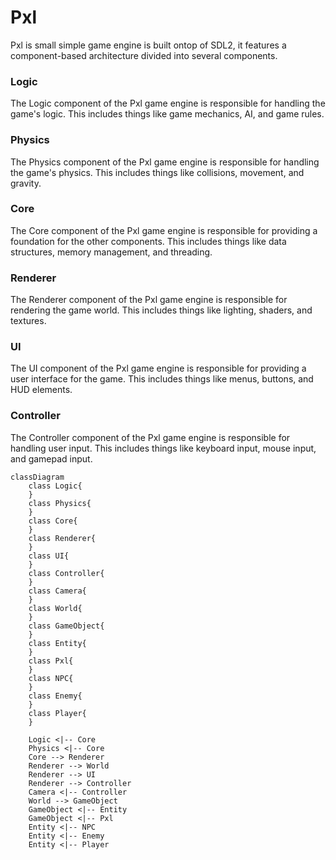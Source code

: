 
# Pxl

Pxl is small simple game engine is built ontop of SDL2, it features a component-based architecture divided into several components.

### Logic

The Logic component of the Pxl game engine is responsible for handling the game's logic. This includes things like game mechanics, AI, and game rules.

### Physics

The Physics component of the Pxl game engine is responsible for handling the game's physics. This includes things like collisions, movement, and gravity.

### Core

The Core component of the Pxl game engine is responsible for providing a foundation for the other components. This includes things like data structures, memory management, and threading.

### Renderer

The Renderer component of the Pxl game engine is responsible for rendering the game world. This includes things like lighting, shaders, and textures.

### UI

The UI component of the Pxl game engine is responsible for providing a user interface for the game. This includes things like menus, buttons, and HUD elements.

### Controller

The Controller component of the Pxl game engine is responsible for handling user input. This includes things like keyboard input, mouse input, and gamepad input.

```mermaid
classDiagram
	class Logic{
	}
	class Physics{
	}
	class Core{
	}
	class Renderer{
	}
	class UI{
	}
	class Controller{
	}
	class Camera{
	}
	class World{
	}
	class GameObject{
	}
	class Entity{
	}
	class Pxl{
	}
	class NPC{
	}
	class Enemy{
	}
	class Player{
	}

	Logic <|-- Core
	Physics <|-- Core
	Core --> Renderer
	Renderer --> World
	Renderer --> UI
	Renderer --> Controller
	Camera <|-- Controller
	World --> GameObject
	GameObject <|-- Entity
	GameObject <|-- Pxl
	Entity <|-- NPC
	Entity <|-- Enemy
	Entity <|-- Player


```
